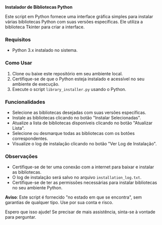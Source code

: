 **Instalador de Bibliotecas Python**

Este script em Python fornece uma interface gráfica simples para instalar várias bibliotecas Python com suas versões específicas. Ele utiliza a biblioteca Tkinter para criar a interface.

### Requisitos
- Python 3.x instalado no sistema.

### Como Usar
1. Clone ou baixe este repositório em seu ambiente local.
2. Certifique-se de que o Python esteja instalado e acessível no seu ambiente de execução.
3. Execute o script `library_installer.py` usando o Python.

### Funcionalidades
- Selecione as bibliotecas desejadas com suas versões específicas.
- Instale as bibliotecas clicando no botão "Instalar Selecionadas".
- Atualize a lista de bibliotecas disponíveis clicando no botão "Atualizar Lista".
- Selecione ou desmarque todas as bibliotecas com os botões correspondentes.
- Visualize o log de instalação clicando no botão "Ver Log de Instalação".

### Observações
- Certifique-se de ter uma conexão com a internet para baixar e instalar as bibliotecas.
- O log de instalação será salvo no arquivo `installation_log.txt`.
- Certifique-se de ter as permissões necessárias para instalar bibliotecas no seu ambiente Python.

**Aviso**: Este script é fornecido "no estado em que se encontra", sem garantias de qualquer tipo. Use por sua conta e risco.

Espero que isso ajude! Se precisar de mais assistência, sinta-se à vontade para perguntar.
